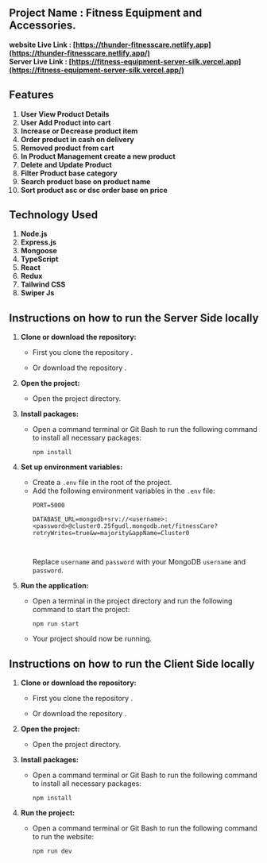  ## Project Name : Fitness Equipment and Accessories.
 **website Live Link : [https://thunder-fitnesscare.netlify.app](https://thunder-fitnesscare.netlify.app/)** </br>
 **Server Live Link : [https://fitness-equipment-server-silk.vercel.app](https://fitness-equipment-server-silk.vercel.app/)** 

## Features

1. **User View Product Details**
2. **User Add Product into cart**
3. **Increase or Decrease product item**
4. **Order product in cash on delivery**
5. **Removed product from cart**
6. **In Product Management create a new product**
7. **Delete and Update Product**
8. **Filter Product base category**
9. **Search product base on product name**
10. **Sort product asc or dsc order base on price**


## Technology Used

1. **Node.js**
2. **Express.js**
3. **Mongoose**
4. **TypeScript**
5. **React**
6. **Redux**
7. **Tailwind CSS**
8. **Swiper Js**




## Instructions on how to run the Server Side locally

1. **Clone or download the repository:**
   - First you clone the repository .
    
   - Or download the repository .

2. **Open the project:**
   - Open the project directory.

3. **Install packages:**
   - Open a command terminal or Git Bash to run the following command to install all necessary packages:
     ```
     npm install
     ```

4. **Set up environment variables:**
   - Create a `.env` file in the root of the project.
   - Add the following environment variables in the `.env` file:
     ```
     PORT=5000

     DATABASE_URL=mongodb+srv://<username>:<password>@cluster0.25fgudl.mongodb.net/fitnessCare?retryWrites=true&w=majority&appName=Cluster0

     
     
     ```
     Replace `username` and `password` with your MongoDB `username` and `password`. <br>
    
5. **Run the application:**
   - Open a terminal in the project directory and run the following command to start the project:
     ```
     npm run start
     ```
   - Your project should now be running.

## Instructions on how to run the Client Side locally

1. **Clone or download the repository:**
   - First you clone the repository .
    
   - Or download the repository .


2. **Open the project:**
   - Open the project directory.

3. **Install packages:**
   - Open a command terminal or Git Bash to run the following command to install all necessary packages:
     ```
     npm install
     ```
3. **Run the project:**
   - Open a command terminal or Git Bash to run the following command to run the website:
     ```
     npm run dev
     ```
